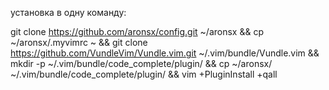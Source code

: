 установка в одну команду:

git clone https://github.com/aronsx/config.git ~/aronsx && cp ~/aronsx/.myvimrc ~ && git clone https://github.com/VundleVim/Vundle.vim.git ~/.vim/bundle/Vundle.vim && mkdir -p ~/.vim/bundle/code_complete/plugin/ && cp ~/aronsx/ ~/.vim/bundle/code_complete/plugin/ && vim +PluginInstall +qall
